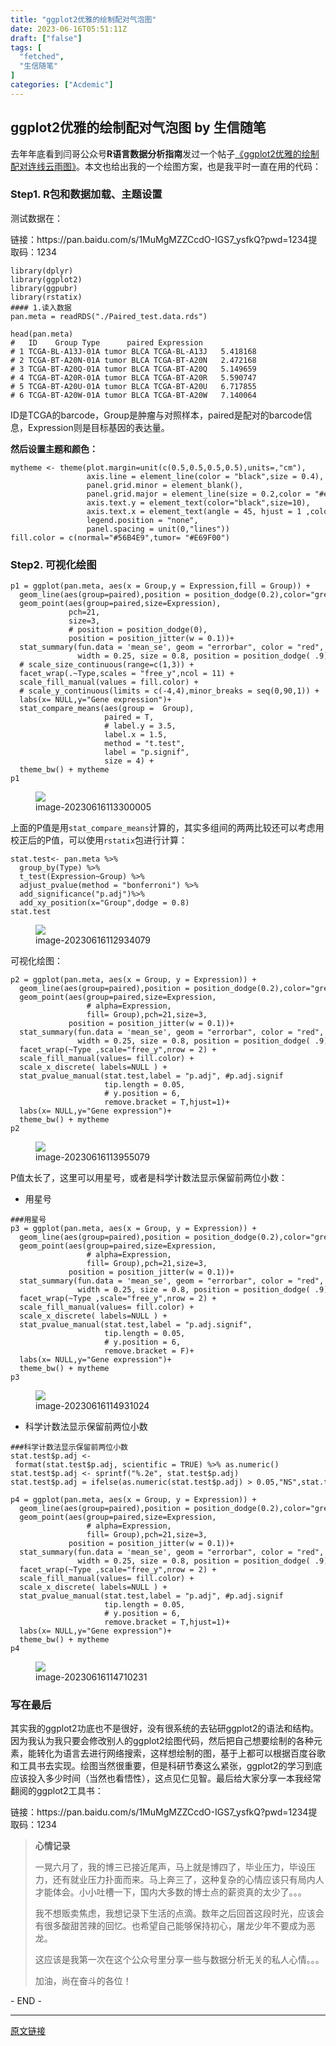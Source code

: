 ```yaml
---
title: "ggplot2优雅的绘制配对气泡图"
date: 2023-06-16T05:51:11Z
draft: ["false"]
tags: [
  "fetched",
  "生信随笔"
]
categories: ["Acdemic"]
---
```

ggplot2优雅的绘制配对气泡图 by 生信随笔
------
<div><section data-tool="mdnice编辑器" data-website="https://www.mdnice.com"><p data-tool="mdnice编辑器">去年年底看到闫哥公众号<strong>R语言数据分析指南</strong>发过一个帖子<a href="https://mp.weixin.qq.com/s?__biz=Mzg3MzQzNTYzMw==&amp;mid=2247500448&amp;idx=1&amp;sn=4c2a69f0a9289b62e17179984c3ddce1&amp;scene=21#wechat_redirect" data-linktype="2">《ggplot2优雅的绘制配对连线云雨图》</a>。本文也给出我的一个绘图方案，也是我平时一直在用的代码：</p><h3 data-tool="mdnice编辑器"><span></span>Step1. R包和数据加载、主题设置<span></span></h3><p data-tool="mdnice编辑器">测试数据在：</p><p data-tool="mdnice编辑器">链接：https://pan.baidu.com/s/1MuMgMZZCcdO-IGS7_ysfkQ?pwd=1234提取码：1234</p><pre data-tool="mdnice编辑器"><span></span><code><span>library</span>(dplyr)<br><span>library</span>(ggplot2)<br><span>library</span>(ggpubr)<br><span>library</span>(rstatix)<br><span>#### 1.读入数据</span><br>pan.meta = readRDS(<span>"./Paired_test.data.rds"</span>)<br><br>head(pan.meta)<br><span>#   ID    Group Type      paired Expression</span><br><span># 1 TCGA-BL-A13J-01A tumor BLCA TCGA-BL-A13J   5.418168</span><br><span># 2 TCGA-BT-A20N-01A tumor BLCA TCGA-BT-A20N   2.472168</span><br><span># 3 TCGA-BT-A20Q-01A tumor BLCA TCGA-BT-A20Q   5.149659</span><br><span># 4 TCGA-BT-A20R-01A tumor BLCA TCGA-BT-A20R   5.590747</span><br><span># 5 TCGA-BT-A20U-01A tumor BLCA TCGA-BT-A20U   6.717855</span><br><span># 6 TCGA-BT-A20W-01A tumor BLCA TCGA-BT-A20W   7.140064</span><br></code></pre><p data-tool="mdnice编辑器">ID是TCGA的barcode，Group是肿瘤与对照样本，paired是配对的barcode信息，Expression则是目标基因的表达量。</p><p data-tool="mdnice编辑器"><strong>然后设置主题和颜色：</strong></p><pre data-tool="mdnice编辑器"><span></span><code>mytheme &lt;- theme(plot.margin=unit(c(<span>0.5</span>,<span>0.5</span>,<span>0.5</span>,<span>0.5</span>),units=,<span>"cm"</span>),<br>                 axis.line = element_line(color = <span>"black"</span>,size = <span>0.4</span>),<br>                 panel.grid.minor = element_blank(),<br>                 panel.grid.major = element_line(size = <span>0.2</span>,color = <span>"#e5e5e5"</span>),<br>                 axis.text.y = element_text(color=<span>"black"</span>,size=<span>10</span>),<br>                 axis.text.x = element_text(angle = <span>45</span>, hjust = <span>1</span> ,color=<span>"black"</span>,size=<span>10</span>),<br>                 legend.position = <span>"none"</span>,<br>                 panel.spacing = unit(<span>0</span>,<span>"lines"</span>))<br>fill.color = c(normal=<span>"#56B4E9"</span>,tumor= <span>"#E69F00"</span>)<br></code></pre><h3 data-tool="mdnice编辑器"><span></span>Step2. 可视化绘图<span></span></h3><pre data-tool="mdnice编辑器"><span></span><code>p1 = ggplot(pan.meta, aes(x = Group,y = Expression,fill = Group)) +<br>  geom_line(aes(group=paired),position = position_dodge(<span>0.2</span>),color=<span>"grey80"</span>) +<br>  geom_point(aes(group=paired,size=Expression),<br>             pch=<span>21</span>,<br>             size=<span>3</span>,<br>             <span># position = position_dodge(0),</span><br>             position = position_jitter(w = <span>0.1</span>))+<br>  stat_summary(fun.data = <span>'mean_se'</span>, geom = <span>"errorbar"</span>, color = <span>"red"</span>, <br>               width = <span>0.25</span>, size = <span>0.8</span>, position = position_dodge( <span>.9</span>)) +<br>  <span># scale_size_continuous(range=c(1,3)) +</span><br>  facet_wrap(.~Type,scales = <span>"free_y"</span>,ncol = <span>11</span>) +<br>  scale_fill_manual(values = fill.color) +<br>  <span># scale_y_continuous(limits = c(-4,4),minor_breaks = seq(0,90,1)) +</span><br>  labs(x= <span>NULL</span>,y=<span>"Gene expression"</span>)+<br>  stat_compare_means(aes(group =  Group),<br>                     paired = <span>T</span>,<br>                     <span># label.y = 3.5, </span><br>                     label.x = <span>1.5</span>,<br>                     method = <span>"t.test"</span>,<br>                     label = <span>"p.signif"</span>,<br>                     size = <span>4</span>) + <br>  theme_bw() + mytheme<br>p1<br></code></pre><figure data-tool="mdnice编辑器"><img data-ratio="0.31574074074074077" data-src="https://mmbiz.qpic.cn/mmbiz_jpg/fTW9zRI3eqXUEBNEsSGkfExcLLDNd2Pw2CLcicvVaz7z1zLZx1F5WZfRdpg5AKAXVXAeu9xS0kTh22ZsLO4fUxQ/640?wx_fmt=other" data-type="other" data-w="1080" src="https://mmbiz.qpic.cn/mmbiz_jpg/fTW9zRI3eqXUEBNEsSGkfExcLLDNd2Pw2CLcicvVaz7z1zLZx1F5WZfRdpg5AKAXVXAeu9xS0kTh22ZsLO4fUxQ/640?wx_fmt=other"><figcaption>image-20230616113300005</figcaption></figure><p data-tool="mdnice编辑器">上面的P值是用<code>stat_compare_means</code>计算的，其实多组间的两两比较还可以考虑用校正后的P值，可以使用<code>rstatix</code>包进行计算：</p><pre data-tool="mdnice编辑器"><span></span><code>stat.test&lt;- pan.meta %&gt;%<br>  group_by(Type) %&gt;%<br>  t_test(Expression~Group) %&gt;%<br>  adjust_pvalue(method = <span>"bonferroni"</span>) %&gt;%<br>  add_significance(<span>"p.adj"</span>)%&gt;%<br>  add_xy_position(x=<span>"Group"</span>,dodge = <span>0.8</span>)<br>stat.test<br></code></pre><figure data-tool="mdnice编辑器"><img data-ratio="0.24074074074074073" data-src="https://mmbiz.qpic.cn/mmbiz_jpg/fTW9zRI3eqXUEBNEsSGkfExcLLDNd2PwJGHESWyPbibEibibjY0Uib6IlicrlArGxNYXKia6PQEKnShNab7ymoN0ytMA/640?wx_fmt=other" data-type="other" data-w="1080" src="https://mmbiz.qpic.cn/mmbiz_jpg/fTW9zRI3eqXUEBNEsSGkfExcLLDNd2PwJGHESWyPbibEibibjY0Uib6IlicrlArGxNYXKia6PQEKnShNab7ymoN0ytMA/640?wx_fmt=other"><figcaption>image-20230616112934079</figcaption></figure><p data-tool="mdnice编辑器">可视化绘图：</p><pre data-tool="mdnice编辑器"><span></span><code>p2 = ggplot(pan.meta, aes(x = Group, y = Expression)) + <br>  geom_line(aes(group=paired),position = position_dodge(<span>0.2</span>),color=<span>"grey80"</span>) +<br>  geom_point(aes(group=paired,size=Expression,<br>                 <span># alpha=Expression,</span><br>                 fill= Group),pch=<span>21</span>,size=<span>3</span>,<br>             position = position_jitter(w = <span>0.1</span>))+<br>  stat_summary(fun.data = <span>'mean_se'</span>, geom = <span>"errorbar"</span>, color = <span>"red"</span>, <br>               width = <span>0.25</span>, size = <span>0.8</span>, position = position_dodge( <span>.9</span>)) +<br>  facet_wrap(~Type ,scale=<span>"free_y"</span>,nrow = <span>2</span>) + <br>  scale_fill_manual(values= fill.color) +<br>  scale_x_discrete( labels=<span>NULL</span> ) + <br>  stat_pvalue_manual(stat.test,label = <span>"p.adj"</span>, <span>#p.adj.signif</span><br>                     tip.length = <span>0.05</span>,<br>                     <span># y.position = 6,</span><br>                     remove.bracket = <span>T</span>,hjust=<span>1</span>)+<br>  labs(x= <span>NULL</span>,y=<span>"Gene expression"</span>)+<br>  theme_bw() + mytheme<br>p2<br></code></pre><figure data-tool="mdnice编辑器"><img data-ratio="0.2972222222222222" data-src="https://mmbiz.qpic.cn/mmbiz_jpg/fTW9zRI3eqXUEBNEsSGkfExcLLDNd2PwickXnG7dGUTwqTUwBMlqQ73l2KLZ8UDxPI7mgyCKcatQNHNqAchY3icQ/640?wx_fmt=other" data-type="other" data-w="1080" src="https://mmbiz.qpic.cn/mmbiz_jpg/fTW9zRI3eqXUEBNEsSGkfExcLLDNd2PwickXnG7dGUTwqTUwBMlqQ73l2KLZ8UDxPI7mgyCKcatQNHNqAchY3icQ/640?wx_fmt=other"><figcaption>image-20230616113955079</figcaption></figure><p data-tool="mdnice编辑器">P值太长了，这里可以用星号，或者是科学计数法显示保留前两位小数：</p><ul data-tool="mdnice编辑器"><li><section>用星号</section></li></ul><pre data-tool="mdnice编辑器"><span></span><code><span>###用星号</span><br>p3 = ggplot(pan.meta, aes(x = Group, y = Expression)) + <br>  geom_line(aes(group=paired),position = position_dodge(<span>0.2</span>),color=<span>"grey80"</span>) +<br>  geom_point(aes(group=paired,size=Expression,<br>                 <span># alpha=Expression,</span><br>                 fill= Group),pch=<span>21</span>,size=<span>3</span>,<br>             position = position_jitter(w = <span>0.1</span>))+<br>  stat_summary(fun.data = <span>'mean_se'</span>, geom = <span>"errorbar"</span>, color = <span>"red"</span>, <br>               width = <span>0.25</span>, size = <span>0.8</span>, position = position_dodge( <span>.9</span>)) +<br>  facet_wrap(~Type ,scale=<span>"free_y"</span>,nrow = <span>2</span>) + <br>  scale_fill_manual(values= fill.color) +<br>  scale_x_discrete( labels=<span>NULL</span> ) + <br>  stat_pvalue_manual(stat.test,label = <span>"p.adj.signif"</span>,<br>                     tip.length = <span>0.05</span>,<br>                     <span># y.position = 6,</span><br>                     remove.bracket = <span>F</span>)+<br>  labs(x= <span>NULL</span>,y=<span>"Gene expression"</span>)+<br>  theme_bw() + mytheme<br>p3<br></code></pre><figure data-tool="mdnice编辑器"><img data-ratio="0.2537037037037037" data-src="https://mmbiz.qpic.cn/mmbiz_jpg/fTW9zRI3eqXUEBNEsSGkfExcLLDNd2Pw9lZjuEtdcRQ4HibFtsdNYhyJysIks86v2FD293ISU9o7g40q66Msxaw/640?wx_fmt=other" data-type="other" data-w="1080" src="https://mmbiz.qpic.cn/mmbiz_jpg/fTW9zRI3eqXUEBNEsSGkfExcLLDNd2Pw9lZjuEtdcRQ4HibFtsdNYhyJysIks86v2FD293ISU9o7g40q66Msxaw/640?wx_fmt=other"><figcaption>image-20230616114931024</figcaption></figure><ul data-tool="mdnice编辑器"><li><section>科学计数法显示保留前两位小数</section></li></ul><pre data-tool="mdnice编辑器"><span></span><code><span>###科学计数法显示保留前两位小数</span><br>stat.test$p.adj &lt;- format(stat.test$p.adj, scientific = <span>TRUE</span>) %&gt;% as.numeric()<br>stat.test$p.adj &lt;- sprintf(<span>"%.2e"</span>, stat.test$p.adj)<br>stat.test$p.adj = ifelse(as.numeric(stat.test$p.adj) &gt; <span>0.05</span>,<span>"NS"</span>,stat.test$p.adj)<br><br>p4 = ggplot(pan.meta, aes(x = Group, y = Expression)) + <br>  geom_line(aes(group=paired),position = position_dodge(<span>0.2</span>),color=<span>"grey80"</span>) +<br>  geom_point(aes(group=paired,size=Expression,<br>                 <span># alpha=Expression,</span><br>                 fill= Group),pch=<span>21</span>,size=<span>3</span>,<br>             position = position_jitter(w = <span>0.1</span>))+<br>  stat_summary(fun.data = <span>'mean_se'</span>, geom = <span>"errorbar"</span>, color = <span>"red"</span>, <br>               width = <span>0.25</span>, size = <span>0.8</span>, position = position_dodge( <span>.9</span>)) +<br>  facet_wrap(~Type ,scale=<span>"free_y"</span>,nrow = <span>2</span>) + <br>  scale_fill_manual(values= fill.color) +<br>  scale_x_discrete( labels=<span>NULL</span> ) + <br>  stat_pvalue_manual(stat.test,label = <span>"p.adj"</span>, <span>#p.adj.signif</span><br>                     tip.length = <span>0.05</span>,<br>                     <span># y.position = 6,</span><br>                     remove.bracket = <span>T</span>,hjust=<span>1</span>)+<br>  labs(x= <span>NULL</span>,y=<span>"Gene expression"</span>)+<br>  theme_bw() + mytheme<br>p4<br></code></pre><figure data-tool="mdnice编辑器"><img data-ratio="0.2722222222222222" data-src="https://mmbiz.qpic.cn/mmbiz_jpg/fTW9zRI3eqXUEBNEsSGkfExcLLDNd2PwtDdppfw9pI1XWbH3OeGicia4LMAI306wZlkHKFPAUYRGglGoNOoBAzAw/640?wx_fmt=other" data-type="other" data-w="1080" src="https://mmbiz.qpic.cn/mmbiz_jpg/fTW9zRI3eqXUEBNEsSGkfExcLLDNd2PwtDdppfw9pI1XWbH3OeGicia4LMAI306wZlkHKFPAUYRGglGoNOoBAzAw/640?wx_fmt=other"><figcaption>image-20230616114710231</figcaption></figure><h3 data-tool="mdnice编辑器"><span></span>写在最后<span></span></h3><p data-tool="mdnice编辑器">其实我的ggplot2功底也不是很好，没有很系统的去钻研ggplot2的语法和结构。因为我认为我只要会修改别人的ggplot2绘图代码，然后把自己想要绘制的各种元素，能转化为语言去进行网络搜索，这样想绘制的图，基于上都可以根据百度谷歌和工具书去实现。绘图当然很重要，但是科研节奏这么紧张，ggplot2的学习到底应该投入多少时间（当然也看悟性），这点见仁见智。最后给大家分享一本我经常翻阅的ggplot2工具书：</p><p data-tool="mdnice编辑器">链接：https://pan.baidu.com/s/1MuMgMZZCcdO-IGS7_ysfkQ?pwd=1234提取码：1234</p><blockquote data-tool="mdnice编辑器"><p><strong>心情记录</strong></p><p>一晃六月了，我的博三已接近尾声，马上就是博四了，毕业压力，毕设压力，还有就业压力扑面而来。马上奔三了，这种复杂的心情应该只有局内人才能体会。小小吐槽一下，国内大多数的博士点的薪资真的太少了。。。</p><p>我不想贩卖焦虑，我想记录下生活的点滴。数年之后回首这段时光，应该会有很多酸甜苦辣的回忆。也希望自己能够保持初心，屠龙少年不要成为恶龙。</p><p>这应该是我第一次在这个公众号里分享一些与数据分析无关的私人心情。。。</p><p>加油，尚在奋斗的各位！</p></blockquote><span>- END -</span></section><p><mp-style-type data-value="3"></mp-style-type></p></div>  
<hr>
<a href="https://mp.weixin.qq.com/s/1YjpebiKh_mhUbEgmE5Zyg",target="_blank" rel="noopener noreferrer">原文链接</a>
